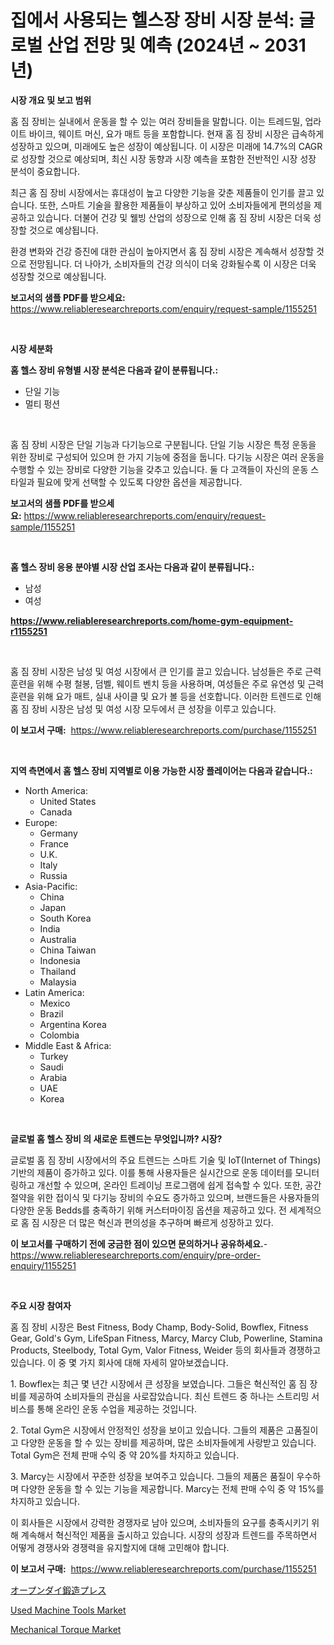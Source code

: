 <p><h1>집에서 사용되는 헬스장 장비 시장 분석: 글로벌 산업 전망 및 예측 (2024년 ~ 2031년)</h1></p><p><strong>시장 개요 및 보고 범위</strong></p>
<p><p>홈 짐 장비는 실내에서 운동을 할 수 있는 여러 장비들을 말합니다. 이는 트레드밀, 업라이트 바이크, 웨이트 머신, 요가 매트 등을 포함합니다. 현재 홈 짐 장비 시장은 급속하게 성장하고 있으며, 미래에도 높은 성장이 예상됩니다. 이 시장은 미래에 14.7%의 CAGR로 성장할 것으로 예상되며, 최신 시장 동향과 시장 예측을 포함한 전반적인 시장 성장 분석이 중요합니다.</p><p>최근 홈 짐 장비 시장에서는 휴대성이 높고 다양한 기능을 갖춘 제품들이 인기를 끌고 있습니다. 또한, 스마트 기술을 활용한 제품들이 부상하고 있어 소비자들에게 편의성을 제공하고 있습니다. 더불어 건강 및 웰빙 산업의 성장으로 인해 홈 짐 장비 시장은 더욱 성장할 것으로 예상됩니다.</p><p>환경 변화와 건강 증진에 대한 관심이 높아지면서 홈 짐 장비 시장은 계속해서 성장할 것으로 전망됩니다. 더 나아가, 소비자들의 건강 의식이 더욱 강화될수록 이 시장은 더욱 성장할 것으로 예상됩니다.</p></p>
<p><strong>보고서의 샘플 PDF를 받으세요:</strong> <a href="https://www.reliableresearchreports.com/enquiry/request-sample/1155251">https://www.reliableresearchreports.com/enquiry/request-sample/1155251</a></p>
<p>&nbsp;</p>
<p><strong>시장 세분화</strong></p>
<p><strong>홈 헬스 장비 유형별 시장 분석은 다음과 같이 분류됩니다.:</strong></p>
<p><ul><li>단일 기능</li><li>멀티 펑션</li></ul></p>
<p>&nbsp;</p>
<p><p>홈 짐 장비 시장은 단일 기능과 다기능으로 구분됩니다. 단일 기능 시장은 특정 운동을 위한 장비로 구성되어 있으며 한 가지 기능에 중점을 둡니다. 다기능 시장은 여러 운동을 수행할 수 있는 장비로 다양한 기능을 갖추고 있습니다. 둘 다 고객들이 자신의 운동 스타일과 필요에 맞게 선택할 수 있도록 다양한 옵션을 제공합니다.</p></p>
<p><strong>보고서의 샘플 PDF를 받으세요:</strong>&nbsp;<a href="https://www.reliableresearchreports.com/enquiry/request-sample/1155251">https://www.reliableresearchreports.com/enquiry/request-sample/1155251</a></p>
<p>&nbsp;</p>
<p><strong> 홈 헬스 장비 응용 분야별 시장 산업 조사는 다음과 같이 분류됩니다.:</strong></p>
<p><ul><li>남성</li><li>여성</li></ul></p>
<p><strong><a href="https://www.reliableresearchreports.com/home-gym-equipment-r1155251">https://www.reliableresearchreports.com/home-gym-equipment-r1155251</a></strong></p>
<p>&nbsp;</p>
<p><p>홈 짐 장비 시장은 남성 및 여성 시장에서 큰 인기를 끌고 있습니다. 남성들은 주로 근력 훈련을 위해 수평 철봉, 덤벨, 웨이트 벤치 등을 사용하며, 여성들은 주로 유연성 및 근력 훈련을 위해 요가 매트, 실내 사이클 및 요가 볼 등을 선호합니다. 이러한 트렌드로 인해 홈 짐 장비 시장은 남성 및 여성 시장 모두에서 큰 성장을 이루고 있습니다.</p></p>
<p><strong>이 보고서 구매:</strong>&nbsp; <a href="https://www.reliableresearchreports.com/purchase/1155251">https://www.reliableresearchreports.com/purchase/1155251</a></p>
<p>&nbsp;</p>
<p><strong>지역 측면에서 홈 헬스 장비 지역별로 이용 가능한 시장 플레이어는 다음과 같습니다.:</strong></p>
<p><ul>
    <li>
        North America:
        <ul>
            <li>United States</li>
            <li>Canada</li>
        </ul>
    </li>
    <li>
        Europe:
        <ul>
            <li>Germany</li>
            <li>France</li>
            <li>U.K.</li>
            <li>Italy</li>
            <li>Russia</li>
        </ul>
    </li>
    <li>
        Asia-Pacific:
        <ul>
            <li>China</li>
            <li>Japan</li>
            <li>South Korea</li>
            <li>India</li>
            <li>Australia</li>
            <li>China Taiwan</li>
            <li>Indonesia</li>
            <li>Thailand</li>
            <li>Malaysia</li>
        </ul>
    </li>
    <li>
        Latin America:
        <ul>
            <li>Mexico</li>
            <li>Brazil</li>
            <li>Argentina Korea</li>
            <li>Colombia</li>
        </ul>
    </li>
    <li>
        Middle East & Africa:
        <ul>
            <li>Turkey</li>
            <li>Saudi</li>
            <li>Arabia</li>
            <li>UAE</li>
            <li>Korea</li>
        </ul>
    </li>
    </ul></p>
<p>&nbsp;</p>
<p><strong>글로벌 홈 헬스 장비 의 새로운 트렌드는 무엇입니까? 시장?</strong></p>
<p><p>글로벌 홈 짐 장비 시장에서의 주요 트렌드는 스마트 기술 및 IoT(Internet of Things) 기반의 제품이 증가하고 있다. 이를 통해 사용자들은 실시간으로 운동 데이터를 모니터링하고 개선할 수 있으며, 온라인 트레이닝 프로그램에 쉽게 접속할 수 있다. 또한, 공간 절약을 위한 접이식 및 다기능 장비의 수요도 증가하고 있으며, 브랜드들은 사용자들의 다양한 운동 Bedds를 충족하기 위해 커스터마이징 옵션을 제공하고 있다. 전 세계적으로 홈 짐 시장은 더 많은 혁신과 편의성을 추구하며 빠르게 성장하고 있다.</p></p>
<p><strong>이 보고서를 구매하기 전에 궁금한 점이 있으면 문의하거나 공유하세요.</strong>- <a href="https://www.reliableresearchreports.com/enquiry/pre-order-enquiry/1155251">https://www.reliableresearchreports.com/enquiry/pre-order-enquiry/1155251</a></p>
<p>&nbsp;</p>
<p><strong>주요 시장 참여자</strong></p>
<p><p>홈 짐 장비 시장은 Best Fitness, Body Champ, Body-Solid, Bowflex, Fitness Gear, Gold's Gym, LifeSpan Fitness, Marcy, Marcy Club, Powerline, Stamina Products, Steelbody, Total Gym, Valor Fitness, Weider 등의 회사들과 경쟁하고 있습니다. 이 중 몇 가지 회사에 대해 자세히 알아보겠습니다.</p><p>1. Bowflex는 최근 몇 년간 시장에서 큰 성장을 보였습니다. 그들은 혁신적인 홈 짐 장비를 제공하여 소비자들의 관심을 사로잡았습니다. 최신 트렌드 중 하나는 스트리밍 서비스를 통해 온라인 운동 수업을 제공하는 것입니다.</p><p>2. Total Gym은 시장에서 안정적인 성장을 보이고 있습니다. 그들의 제품은 고품질이고 다양한 운동을 할 수 있는 장비를 제공하며, 많은 소비자들에게 사랑받고 있습니다. Total Gym은 전체 판매 수익 중 약 20%를 차지하고 있습니다.</p><p>3. Marcy는 시장에서 꾸준한 성장을 보여주고 있습니다. 그들의 제품은 품질이 우수하며 다양한 운동을 할 수 있는 기능을 제공합니다. Marcy는 전체 판매 수익 중 약 15%를 차지하고 있습니다.</p><p>이 회사들은 시장에서 강력한 경쟁자로 남아 있으며, 소비자들의 요구를 충족시키기 위해 계속해서 혁신적인 제품을 출시하고 있습니다. 시장의 성장과 트렌드를 주목하면서 어떻게 경쟁사와 경쟁력을 유지할지에 대해 고민해야 합니다.</p></p>
<p><strong>이 보고서 구매:</strong>&nbsp;&nbsp;<a href="https://www.reliableresearchreports.com/purchase/1155251">https://www.reliableresearchreports.com/purchase/1155251</a></p>
<p><p><a href="https://medium.com/@shawnsmihv6/%E3%82%AA%E3%83%BC%E3%83%97%E3%83%B3%E3%83%80%E3%82%A4%E9%8D%9B%E9%80%A0%E3%83%97%E3%83%AC%E3%82%B9%E3%81%AE%E3%82%B7%E3%82%A7%E3%82%A2%E3%81%AE%E9%80%B2%E5%8C%96%E3%81%A8%E5%B8%82%E5%A0%B4%E6%88%90%E9%95%B7%E3%83%88%E3%83%AC%E3%83%B3%E3%83%892024%E5%B9%B4%E3%81%8B%E3%82%892031%E5%B9%B4%E3%81%BE%E3%81%A7-74fdce3fa594">オープンダイ鍛造プレス</a></p><p><a href="https://github.com/lataunyatinikmelvin59ilbd0dv/Market-Research-Report-List-2/blob/main/used-machine-tools-market.md">Used Machine Tools Market</a></p><p><a href="https://github.com/JameTravis/Market-Research-Report-List-4/blob/main/mechanical-torque-market.md">Mechanical Torque Market</a></p></p>